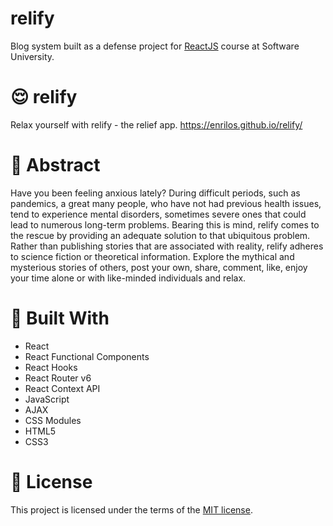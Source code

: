 # relify
Blog system built as a defense project for <a href="https://softuni.bg/trainings/3575/reactjs-november-2021">ReactJS</a> course at Software University.

# 😌 relify

Relax yourself with relify - the relief app. <a href="https://enrilos.github.io/relify/">https://enrilos.github.io/relify/</a>

# 📄 Abstract

Have you been feeling anxious lately? During difficult periods, such as pandemics, a great many people, who have not had previous health issues, tend to experience mental disorders, sometimes severe ones that could lead to numerous long-term problems. Bearing this is mind, relify comes to the rescue by providing an adequate solution to that ubiquitous problem. Rather than publishing stories that are associated with reality, relify adheres to science fiction or theoretical information. Explore the mythical and mysterious stories of others, post your own, share, comment, like, enjoy your time alone or with like-minded individuals and relax.

# 🔨 Built With
- React
- React Functional Components
- React Hooks
- React Router v6
- React Context API
- JavaScript
- AJAX
- CSS Modules
- HTML5
- CSS3

# 📝 License
This project is licensed under the terms of the <a href="https://github.com/enrilos/relify/blob/main/LICENSE">MIT license</a>.
